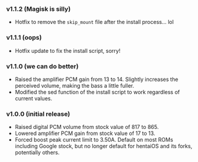 ### v1.1.2 (Magisk is silly)
- Hotfix to remove the `skip_mount` file after the install process... lol

### v1.1.1 (oops)
- Hotfix update to fix the install script, sorry!

### v1.1.0 (we can do better)
- Raised the amplifier PCM gain from 13 to 14. Slightly increases the perceived volume, making the bass a little fuller.
- Modified the sed function of the install script to work regardless of current values.

### v1.0.0 (initial release)
- Raised digital PCM volume from stock value of 817 to 865.
- Lowered amplifier PCM gain from stock value of 17 to 13.
- Forced boost peak current limit to 3.50A. Default on most ROMs including Google stock, but no longer default for hentaiOS and its forks, potentially others.
